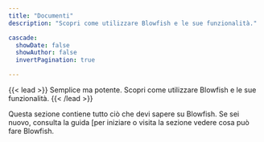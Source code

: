 ```yaml
---
title: "Documenti"
description: "Scopri come utilizzare Blowfish e le sue funzionalità."

cascade:
  showDate: false
  showAuthor: false
  invertPagination: true

---
```

{{< lead >}}
Semplice ma potente. Scopri come utilizzare Blowfish e le sue funzionalità.
{{< /lead >}}

Questa sezione contiene tutto ciò che devi sapere su Blowfish. Se sei nuovo, consulta la guida [per iniziare o visita la sezione   vedere cosa può fare Blowfish.